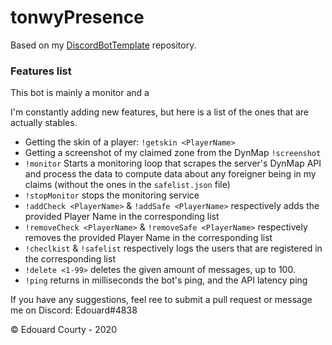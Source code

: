 # tonwyPresence
Based on my [DiscordBotTemplate](https://github.com/EdouardCourty/DiscordBotTemplate) repository.

### Features list

This bot is mainly a monitor and a 

I'm constantly adding new features, but here is a list of the ones that are actually stables.
 - Getting the skin of a player: `!getskin <PlayerName>`
 - Getting a screenshot of my claimed zone from the DynMap `!screenshot`
 - `!monitor` Starts a monitoring loop that scrapes the server's DynMap API and process the data to compute data about any foreigner being in my claims (without the ones in the `safelist.json` file)
 - `!stopMonitor` stops the monitoring service
 - `!addCheck <PlayerName>` & `!addSafe <PlayerName>` respectively adds the provided Player Name in the corresponding list
 - `!removeCheck <PlayerName>` & `!removeSafe <PlayerName>` respectively removes the provided Player Name in the corresponding list
 - `!checlkist` & `!safelist` respectively logs the users that are registered in the corresponding list
 - `!delete <1-99>` deletes the given amount of messages, up to 100.
 -  `!ping` returns in milliseconds the bot's ping, and the API latency ping

If you have any suggestions, feel ree to submit a pull request or message me on Discord: Edouard#4838

© Edouard Courty - 2020